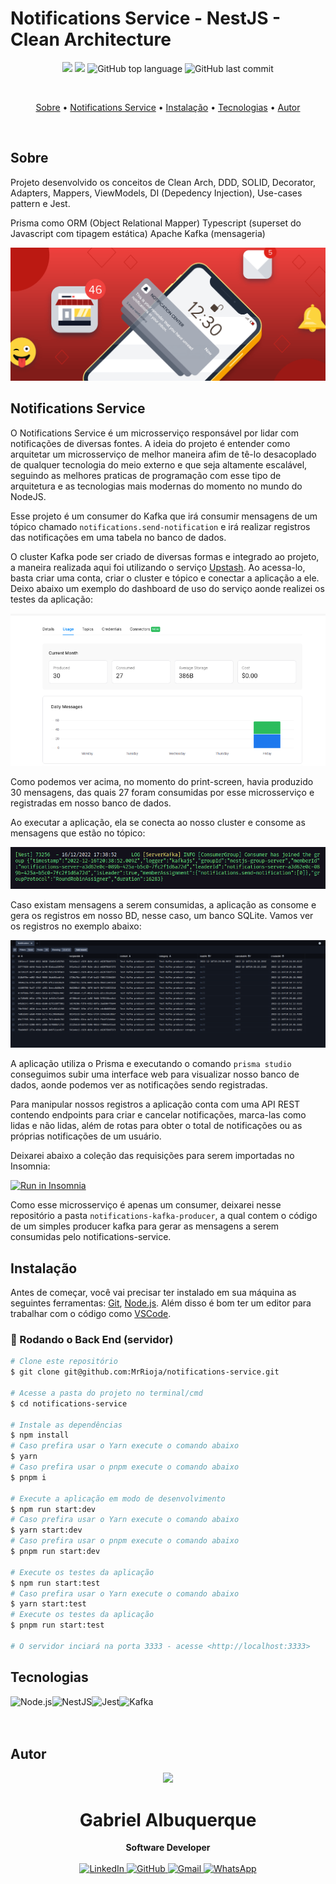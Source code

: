 # Notifications Service - NestJS - Clean Architecture

<p align="center">
  <img src="https://img.shields.io/static/v1?label=Notifications&message=Service&color=blueviolet&style=for-the-badge"/>
  <img src="https://img.shields.io/github/license/MrRioja/notifications-service?color=blueviolet&logo=License&style=for-the-badge"/>
  <img alt="GitHub top language" src="https://img.shields.io/github/languages/top/ocoiel/notification-service?color=blueviolet&logo=TypeScript&logoColor=white&style=for-the-badge">
  <img alt="GitHub last commit" src="https://img.shields.io/github/last-commit/ocoiel/notification-service?color=blueviolet&style=for-the-badge">
</p>
<br>

<p align="center">
  <a href="#sobre">Sobre</a> •
  <a href="#notifications-service">Notifications Service</a> •
  <a href="#instalação">Instalação</a> •
  <a href="#tecnologias">Tecnologias</a> •
  <a href="#autor">Autor</a>  
</p>

<br>

## Sobre

Projeto desenvolvido os conceitos de Clean Arch, DDD, SOLID, Decorator, Adapters, Mappers, ViewModels, DI (Depedency Injection), Use-cases pattern e Jest.

Prisma como ORM (Object Relational Mapper)
Typescript (superset do Javascript com tipagem estática)
Apache Kafka (mensageria)

<img src="./readme/wallpaper.png" alt="Wallpaper" />

## Notifications Service

O Notifications Service é um microsserviço responsável por lidar com notificações de diversas fontes. A ideia do projeto é entender como arquitetar um microsserviço de melhor maneira afim de tê-lo desacoplado de qualquer tecnologia do meio externo e que seja altamente escalável, seguindo as melhores praticas de programação com esse tipo de arquitetura e as tecnologias mais modernas do momento no mundo do NodeJS.

Esse projeto é um consumer do Kafka que irá consumir mensagens de um tópico chamado `notifications.send-notification` e irá realizar registros das notificações em uma tabela no banco de dados.

O cluster Kafka pode ser criado de diversas formas e integrado ao projeto, a maneira realizada aqui foi utilizando o serviço [Upstash](https://console.upstash.com/kafka). Ao acessa-lo, basta criar uma conta, criar o cluster e tópico e conectar a aplicação a ele. Deixo abaixo um exemplo do dashboard de uso do serviço aonde realizei os testes da aplicação:

![Upstash Dashboard](./readme/upstash-dash.png)

Como podemos ver acima, no momento do print-screen, havia produzido 30 mensagens, das quais 27 foram consumidas por esse microsserviço e registradas em nosso banco de dados.

Ao executar a aplicação, ela se conecta ao nosso cluster e consome as mensagens que estão no tópico:

![App start log](./readme/app-start-log.png)

Caso existam mensagens a serem consumidas, a aplicação as consome e gera os registros em nosso BD, nesse caso, um banco SQLite. Vamos ver os registros no exemplo abaixo:

![Notification table](./readme/notifications-table.png)

A aplicação utiliza o Prisma e executando o comando `prisma studio` conseguimos subir uma interface web para visualizar nosso banco de dados, aonde podemos ver as notificações sendo registradas.

Para manipular nossos registros a aplicação conta com uma API REST contendo endpoints para criar e cancelar notificações, marca-las como lidas e não lidas, além de rotas para obter o total de notificações ou as próprias notificações de um usuário.

Deixarei abaixo a coleção das requisições para serem importadas no Insomnia:

[![Run in Insomnia](https://insomnia.rest/images/run.svg)](./readme/endpoints.json)

Como esse microsserviço é apenas um consumer, deixarei nesse repositório a pasta `notifications-kafka-producer`, a qual contem o código de um simples producer kafka para gerar as mensagens a serem consumidas pelo notifications-service.

## Instalação

Antes de começar, você vai precisar ter instalado em sua máquina as seguintes ferramentas:
[Git](https://git-scm.com), [Node.js](https://nodejs.org/en/).
Além disso é bom ter um editor para trabalhar com o código como [VSCode](https://code.visualstudio.com/).

### 🎲 Rodando o Back End (servidor)

```bash
# Clone este repositório
$ git clone git@github.com:MrRioja/notifications-service.git

# Acesse a pasta do projeto no terminal/cmd
$ cd notifications-service

# Instale as dependências
$ npm install
# Caso prefira usar o Yarn execute o comando abaixo
$ yarn
# Caso prefira usar o pnpm execute o comando abaixo
$ pnpm i

# Execute a aplicação em modo de desenvolvimento
$ npm run start:dev
# Caso prefira usar o Yarn execute o comando abaixo
$ yarn start:dev
# Caso prefira usar o pnpm execute o comando abaixo
$ pnpm run start:dev

# Execute os testes da aplicação
$ npm run start:test
# Caso prefira usar o Yarn execute o comando abaixo
$ yarn start:test
# Execute os testes da aplicação
$ pnpm run start:test

# O servidor inciará na porta 3333 - acesse <http://localhost:3333>
```

## Tecnologias

<img align="left" src="https://profilinator.rishav.dev/skills-assets/nodejs-original-wordmark.svg" alt="Node.js" height="75" />

<img align="left" src="https://p1-jj.byteimg.com/tos-cn-i-t2oaga2asx/gold-user-assets/2017/8/30/ccdab75832d3da51023b07c109c3971a~tplv-t2oaga2asx-image.image" alt="NestJS" height="75"/>

<img align="left" src="https://images.velog.io/images/euneun/post/e030edaf-3157-480c-9b86-fc4e7846f9c5/jest.png" alt="Jest" height="75" />

<img align="left" src="https://upload.wikimedia.org/wikipedia/commons/thumb/5/53/Apache_kafka_wordtype.svg/2560px-Apache_kafka_wordtype.svg.png" alt="Kafka" height="75" />

<br><br><br>

## Autor

<div align="center">
<img src="https://images.weserv.nl/?url=avatars.githubusercontent.com/u/33906351?v=4&h=100&w=100&fit=cover&mask=circle&maxage=7d" />
<h1>Gabriel Albuquerque</h1>
<strong>Software Developer</strong>
<br/>
<br/>

<a href="https://linkedin.com/in/albuquerque-gabrielc" target="_blank">
<img alt="LinkedIn" src="https://img.shields.io/badge/linkedin-%230077B5.svg?style=for-the-badge&logo=linkedin&logoColor=white"/>
</a>

<a href="https://github.com/ocoiel" target="_blank">
<img alt="GitHub" src="https://img.shields.io/badge/github-%23121011.svg?style=for-the-badge&logo=github&logoColor=white"/>
</a>

<a href="mailto:albuquerque.gabrielc@gmail.com?subject=Fala%20Dev" target="_blank">
<img alt="Gmail" src="https://img.shields.io/badge/Gmail-D14836?style=for-the-badge&logo=gmail&logoColor=white" />
</a>

<a href="https://api.whatsapp.com/send?phone=5521990363677" target="_blank">
<img alt="WhatsApp" src="https://img.shields.io/badge/WhatsApp-25D366?style=for-the-badge&logo=whatsapp&logoColor=white"/>
</a>

<br/>
<br/>
</div>
